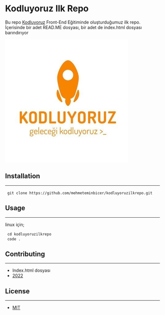 # Kodluyoruz Ilk Repo


Bu repo [Kodluyoruz](https://www.kodluyoruz.org/) Front-End Eğitiminde oluşturduğumuz ilk repo. İçerisinde bir adet READ.ME dosyası, bir adet de index.html dosyası barındırıyor

![](https://raw.githubusercontent.com/Kodluyoruz/taskforce/git/git/markdown-nedir-nasil-kullaniriz-/figures/kodluyoruz_logo.jpg)

## Installation
---


` git clone https://github.com/mehmeteminbicer/kodluyoruzilkrepo.git` 

## Usage
---
linux için;
``` 
 cd kodluyoruzilkrepo
 code .   
``` 

## Contributing
---
 - Index.html dosyası
 - [2022](https://youtu.be/zJG7CIqLo9A)

## License
---

- [MIT](https://spdx.org/licenses/MIT.html)